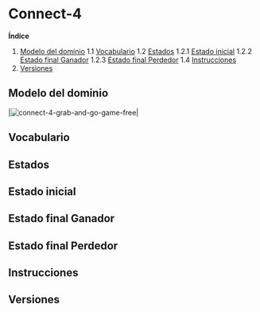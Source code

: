 # Connect-4

**Índice** 
1. [Modelo del dominio](#Modelo-del-dominio)
1.1 [Vocabulario](#Vocabulario)
1.2 [Estados](#Estados)
1.2.1 [Estado inicial](#Estado-inicial)
1.2.2 [Estado final Ganador](#Estado-final-Ganador)
1.2.3 [Estado final Perdedor](#Estado-final-Perdedor)
1.4 [Instrucciones](#Instrucciones)
2. [Versiones](#Versiones)

## Modelo del dominio

|![connect-4-grab-and-go-game-free](https://user-images.githubusercontent.com/46433173/199242004-070b69e3-0bfd-4132-ac91-3b189cb899da.svg)|


## Vocabulario

## Estados

## Estado inicial

## Estado final Ganador

## Estado final Perdedor

## Instrucciones

## Versiones
